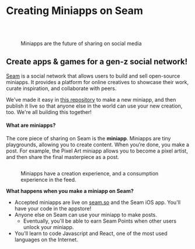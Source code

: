 # Creating Miniapps on Seam

<div align="center">

<img src="https://img.shields.io/github/commit-activity/m/seam-xyz/Block-SDK" alt="">

 

<img src="https://img.shields.io/github/stars/seam-xyz/Block-SDK?style=social" alt="">

</div>

<figure><img src="https://github.com/seam-xyz/Miniapp-Builder/assets/7350670/1929270a-3b8e-46b2-ab60-824b248b9bcb" alt=""><figcaption><p>Miniapps are the future of sharing on social media</p></figcaption></figure>

## Create apps & games for a gen-z social network!

[Seam](https://www.seam.so) is a social network that allows users to build and sell open-source miniapps. It provides a platform for online creatives to showcase their work, curate inspiration, and collaborate with peers.

We've made it easy in [this repository](https://github.com/seam-xyz/Miniapp-Builder) to make a new miniapp, and then publish it live so that anyone else in the world can use your new creation, too. We're all building this together!

#### What are miniapps?

The core piece of sharing on Seam is the **miniapp**. Miniapps are tiny playgrounds, allowing you to create content. When you’re done, you make a post. For example, the Pixel Art miniapp allows you to become a pixel artist, and then share the final masterpiece as a post.

<figure><img src="https://github.com/seam-xyz/Miniapp-Builder/assets/7350670/9ca67061-35ac-4a0b-a6a2-bebd5c66930f" alt=""><figcaption><p>Miniapps have a creation experience, and a consumption experience in the feed.</p></figcaption></figure>

**What happens when you make a miniapp on Seam?**

* Accepted miniapps are live on [seam.so](https://www.seam.so) and the Seam iOS app. You'll have your code in the appstore!
* Anyone else on Seam can use your miniapp to make posts.
  * Eventually, you'll be able to earn Seam Points when other users unlock your miniapp.
* You'll learn to code Javascript and React, one of the most used languages on the Internet.
